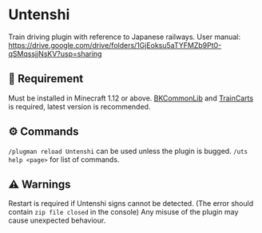 # Untenshi
Train driving plugin with reference to Japanese railways.
User manual: https://drive.google.com/drive/folders/1GjEoksu5aTYFMZb9Pt0-qSMqssjjNsKV?usp=sharing


## 🔗 Requirement
Must be installed in Minecraft 1.12 or above.
[BKCommonLib](https://www.spigotmc.org/resources/bkcommonlib.39590/history) and [TrainCarts](https://www.spigotmc.org/resources/traincarts.39592/history) is required, latest version is recommended.


## ⚙️ Commands
`/plugman reload Untenshi` can be used unless the plugin is bugged.
`/uts help <page>` for list of commands.

## ⚠️ Warnings
Restart is required if Untenshi signs cannot be detected. (The error should contain `zip file closed` in the console)
Any misuse of the plugin may cause unexpected behaviour.
